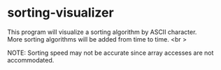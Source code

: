 # sorting-visualizer

This program will visualize a sorting algorithm by ASCII character. <br />
More sorting algorithms will be added from time to time. <br \>

NOTE: Sorting speed may not be accurate since array accesses are not accommodated.
